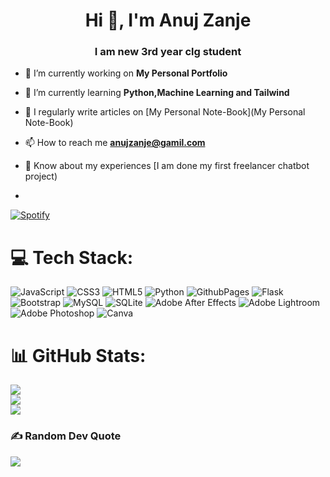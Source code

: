 <h1 align="center">Hi 👋, I'm Anuj Zanje</h1>
<h3 align="center">I am new 3rd year clg student</h3>

- 🔭 I’m currently working on **My Personal Portfolio**

- 🌱 I’m currently learning **Python,Machine Learning and Tailwind**

- 📝 I regularly write articles on [My Personal Note-Book](My Personal Note-Book)

- 📫 How to reach me **anujzanje@gamil.com**

- 📄 Know about my experiences [I am done my first freelancer chatbot project)

- &nbsp;<div align="center">

 [![Spotify](https://novatorem-mauve-eight.vercel.app/api/spotify)](https://open.spotify.com/playlist/5IinHlzXHmRl7mGfdcWg6M?si=1630b464f5244313)





###
# 💻 Tech Stack:
![JavaScript](https://img.shields.io/badge/javascript-%23323330.svg?style=for-the-badge&logo=javascript&logoColor=%23F7DF1E) ![CSS3](https://img.shields.io/badge/css3-%231572B6.svg?style=for-the-badge&logo=css3&logoColor=white) ![HTML5](https://img.shields.io/badge/html5-%23E34F26.svg?style=for-the-badge&logo=html5&logoColor=white) ![Python](https://img.shields.io/badge/python-3670A0?style=for-the-badge&logo=python&logoColor=ffdd54) ![GithubPages](https://img.shields.io/badge/github%20pages-121013?style=for-the-badge&logo=github&logoColor=white) ![Flask](https://img.shields.io/badge/flask-%23000.svg?style=for-the-badge&logo=flask&logoColor=white) ![Bootstrap](https://img.shields.io/badge/bootstrap-%238511FA.svg?style=for-the-badge&logo=bootstrap&logoColor=white) ![MySQL](https://img.shields.io/badge/mysql-%2300000f.svg?style=for-the-badge&logo=mysql&logoColor=white) ![SQLite](https://img.shields.io/badge/sqlite-%2307405e.svg?style=for-the-badge&logo=sqlite&logoColor=white) ![Adobe After Effects](https://img.shields.io/badge/Adobe%20After%20Effects-9999FF.svg?style=for-the-badge&logo=Adobe%20After%20Effects&logoColor=white) ![Adobe Lightroom](https://img.shields.io/badge/Adobe%20Lightroom-31A8FF.svg?style=for-the-badge&logo=Adobe%20Lightroom&logoColor=white) ![Adobe Photoshop](https://img.shields.io/badge/adobe%20photoshop-%2331A8FF.svg?style=for-the-badge&logo=adobe%20photoshop&logoColor=white) ![Canva](https://img.shields.io/badge/Canva-%2300C4CC.svg?style=for-the-badge&logo=Canva&logoColor=white)
# 📊 GitHub Stats:
![](https://github-readme-stats.vercel.app/api?username=AnujZanje1142&theme=dark&hide_border=false&include_all_commits=false&count_private=false)<br/>
![](https://github-readme-streak-stats.herokuapp.com/?user=AnujZanje1142&theme=dark&hide_border=false)<br/>
![](https://github-readme-stats.vercel.app/api/top-langs/?username=AnujZanje1142&theme=dark&hide_border=false&include_all_commits=false&count_private=false&layout=compact)

### ✍️ Random Dev Quote
![](https://quotes-github-readme.vercel.app/api?type=horizontal&theme=radical)



<!-- Proudly created with GPRM ( https://gprm.itsvg.in ) -->
